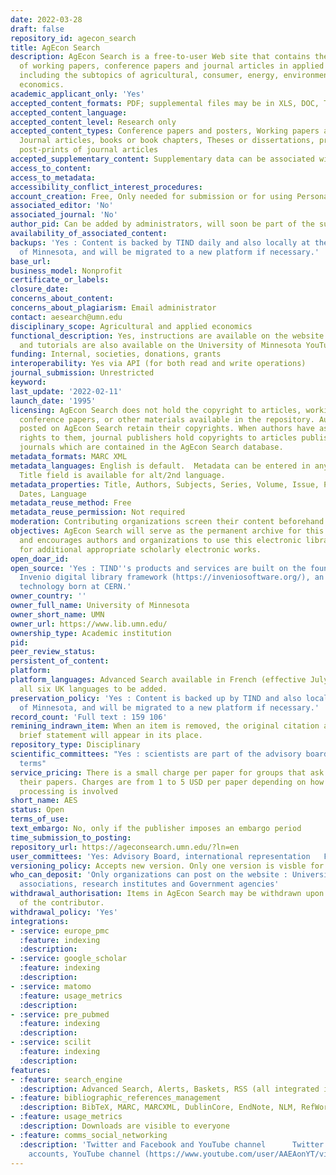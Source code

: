 ```yaml
---
date: 2022-03-28
draft: false
repository_id: agecon_search
title: AgEcon Search
description: AgEcon Search is a free-to-user Web site that contains the full text
  of working papers, conference papers and journal articles in applied economics,
  including the subtopics of agricultural, consumer, energy, environmental, and resource
  economics.
academic_applicant_only: 'Yes'
accepted_content_formats: PDF; supplemental files may be in XLS, DOC, TXT, etc.
accepted_content_language:
accepted_content_level: Research only
accepted_content_types: Conference papers and posters, Working papers and reports,
  Journal articles, books or book chapters, Theses or dissertations, pre-prints or
  post-prints of journal articles
accepted_supplementary_content: Supplementary data can be associated with the preprint
access_to_content:
access_to_metadata:
accessibility_conflict_interest_procedures:
account_creation: Free, Only needed for submission or for using Personalization features.
associated_editor: 'No'
associated_journal: 'No'
author_pid: Can be added by administrators, will soon be part of the submission process.
availability_of_associated_content:
backups: 'Yes : Content is backed by TIND daily and also locally at the University
  of Minnesota, and will be migrated to a new platform if necessary.'
base_url:
business_model: Nonprofit
certificate_or_labels:
closure_date:
concerns_about_content:
concerns_about_plagiarism: Email administrator
contact: aesearch@umn.edu
disciplinary_scope: Agricultural and applied economics
functional_description: Yes, instructions are available on the website (https://ageconsearch.umn.edu/pages/?page=participate)
  and tutorials are also available on the University of Minnesota YouTube page (https://www.youtube.com/watch?v=C5sdvxkm7uk&list=PLsqxtHlAYQnbiWHghNSjsN3mhswZaRmu1).
funding: Internal, societies, donations, grants
interoperability: Yes via API (for both read and write operations)
journal_submission: Unrestricted
keyword:
last_update: '2022-02-11'
launch_date: '1995'
licensing: AgEcon Search does not hold the copyright to articles, working papers,
  conference papers, or other materials available in the repository. Authors of papers
  posted on AgEcon Search retain their copyrights. When authors have assigned or transferred
  rights to them, journal publishers hold copyrights to articles published in their
  journals which are contained in the AgEcon Search database.
metadata_formats: MARC XML
metadata_languages: English is default.  Metadata can be entered in any language.  Alternate
  Title field is available for alt/2nd language.
metadata_properties: Title, Authors, Subjects, Series, Volume, Issue, Page numbers,
  Dates, Language
metadata_reuse_method: Free
metadata_reuse_permission: Not required
moderation: Contributing organizations screen their content beforehand.
objectives: AgEcon Search will serve as the permanent archive for this literature
  and encourages authors and organizations to use this electronic library as the storehouse
  for additional appropriate scholarly electronic works.
open_doar_id:
open_source: 'Yes : TIND''s products and services are built on the foundation of the
  Invenio digital library framework (https://inveniosoftware.org/), an open source
  technology born at CERN.'
owner_country: ''
owner_full_name: University of Minnesota
owner_short_name: UMN
owner_url: https://www.lib.umn.edu/
ownership_type: Academic institution
pid:
peer_review_status:
persistent_of_content:
platform:
platform_languages: Advanced Search available in French (effective July 2021) with
  all six UK languages to be added.
preservation_policy: 'Yes : Content is backed up by TIND and also locally at the University
  of Minnesota, and will be migrated to a new platform if necessary.'
record_count: 'Full text : 159 106'
remining_indrawn_item: When an item is removed, the original citation along with a
  brief statement will appear in its place.
repository_type: Disciplinary
scientific_committees: "Yes : scientists are part of the advisory board \LFive year
  terms"
service_pricing: There is a small charge per paper for groups that ask us to submit
  their papers. Charges are from 1 to 5 USD per paper depending on how much extra
  processing is involved
short_name: AES
status: Open
terms_of_use:
text_embargo: No, only if the publisher imposes an embargo period
time_submission_to_posting:
repository_url: https://ageconsearch.umn.edu/?ln=en
user_committees: 'Yes: Advisory Board, international representation   Five year terms'
versioning_policy: Accepts new version. Only one version is visble for readers
who_can_deposit: 'Only organizations can post on the website : Universities, professional
  associations, research institutes and Government agencies'
withdrawal_authorisation: Items in AgEcon Search may be withdrawn upon the request
  of the contributor.
withdrawal_policy: 'Yes'
integrations:
- :service: europe_pmc
  :feature: indexing
  :description:
- :service: google_scholar
  :feature: indexing
  :description:
- :service: matomo
  :feature: usage_metrics
  :description:
- :service: pre_pubmed
  :feature: indexing
  :description:
- :service: scilit
  :feature: indexing
  :description:
features:
- :feature: search_engine
  :description: Advanced Search, Alerts, Baskets, RSS (all integrated into the platform)
- :feature: bibliographic_references_management
  :description: BibTeX, MARC, MARCXML, DublinCore, EndNote, NLM, RefWorks and RIS
- :feature: usage_metrics
  :description: Downloads are visible to everyone
- :feature: comms_social_networking
  :description: 'Twitter and Facebook and YouTube channel      Twitter (https://twitter.com/AgEconSearch) and Facebook (https://facebook.com/AgEconSearch)
    accounts, YouTube channel (https://www.youtube.com/user/AAEAonYT/videos)'
---
```



